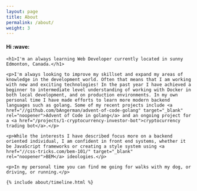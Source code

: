 ```yaml
---
layout: page
title: About
permalink: /about/
weight: 3
---
```


<div class="max-w-prose">
    <h4>Hi :wave:</h4>

    <h1>I'm an always learning Web Developer currently located in sunny Edmonton, Canada.</h1>

    <p>I'm always looking to improve my skillset and expand my areas of knowledge in the development world. Often that means that I am working with new and exciting technologies! In the past year I have achieved a beginner to intermediate level understanding of working with Docker in both local development, and on production environments. In my own personal time I have made efforts to learn more modern backend languages such as golang. Some of my recent projects include <a href="//github.com/bAngerman/advent-of-code-golang" target="_blank" rel="noopener">Advent of Code in golang</a> and an ongoing project for a <a href="/projects/1-cryptocurrency-investor-bot">cryptocurrency trading bot</a>.</p>

    <p>While the interests I have described focus more on a backend oriented individual, I am confident in front end systems, whether it be JavaScript frameworks or creating a style system using <a href="//css-tricks.com/bem-101/" target="_blank" rel="noopener">BEM</a> ideologies.</p>

    <p>In my personal time you can find me going for walks with my dog, or driving, or running.</p>

    {% include about/timeline.html %}
</div>
